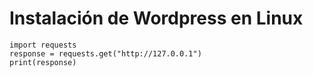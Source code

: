 # Instalación de Wordpress en Linux
```  
import requests
response = requests.get("http://127.0.0.1")
print(response)
```  
